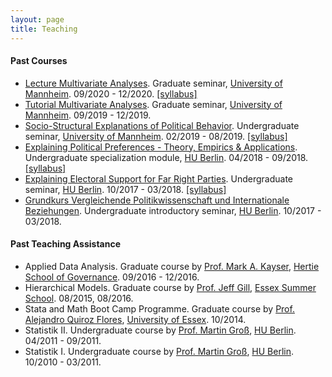 ```yaml
---
layout: page
title: Teaching
---
```


<style>
        ul.yr {
                list-style: none;
                margin-left: 0;
                padding-left: 1em;
                text-indent: -1em;
        }
</style>


#### Past Courses

* <a href="https://portal2.uni-mannheim.de:443/portal2/pages/startFlow.xhtml?_flowId=detailView-flow&unitId=22745&periodId=256&navigationPosition=studiesOffered,searchCourses">Lecture Multivariate Analyses</a>. Graduate seminar, <a href="https://www.sowi.hu-berlin.de/">University of Mannheim</a>. 09/2020 - 12/2020. <a href="syllabus_qm2020.pdf">[syllabus]</a>
* <a href="https://portal2.uni-mannheim.de/portal2/pages/cm/exa/coursemanagement/basicCourseData.xhtml?_flowId=searchCourseNonStaff-flow&_flowExecutionKey=e1s4">Tutorial Multivariate Analyses</a>. Graduate seminar, <a href="https://www.sowi.hu-berlin.de/">University of Mannheim</a>. 09/2019 - 12/2019.
* <a href="https://portal2.uni-mannheim.de/portal2/pages/cm/exa/coursecatalog/showCourseCatalog.xhtml?_flowId=showCourseCatalog-flow&_flowExecutionKey=e1s8">Socio-Structural Explanations of Political Behavior</a>. Undergraduate seminar, <a href="https://www.sowi.hu-berlin.de/">University of Mannheim</a>. 02/2019 - 08/2019. <a href="syllabus_ssepb19.pdf">[syllabus]</a>
* <a href="https://agnes.hu-berlin.de/lupo/rds?state=verpublish&status=init&vmfile=no&publishid=138894&moduleCall=webInfo&publishConfFile=webInfo&publishSubDir=veranstaltung">Explaining Political Preferences - Theory, Empirics & Applications</a>. Undergraduate specialization module, <a href="https://www.sowi.hu-berlin.de/">HU Berlin</a>. 04/2018 - 09/2018. <a href="syllabus_epp18.pdf">[syllabus]</a>
* <a href="https://agnes.hu-berlin.de/lupo/rds?state=verpublish&status=init&vmfile=no&publishid=132468&moduleCall=webInfo&publishConfFile=webInfo&publishSubDir=veranstaltung">Explaining Electoral Support for Far Right Parties</a>. Undergraduate seminar, <a
 href="https://www.sowi.hu-berlin.de/">HU Berlin</a>. 10/2017 - 03/2018. <a href="syllabus_eesfrp17.pdf">[syllabus]</a>
* <a href="https://agnes.hu-berlin.de/lupo/rds?state=verpublish&status=init&vmfile=no&publishid=132232&moduleCall=webInfo&publishConfFile=webInfo&publishSubDir=veranstaltung">Grundkurs Vergleichende Politikwissenschaft und Internationale Beziehungen</a>. Undergraduate introductory seminar, <a
 href="https://www.sowi.hu-berlin.de/">HU Berlin</a>. 10/2017 - 03/2018.
 
#### Past Teaching Assistance

* Applied Data Analysis. Graduate course by <a
 href="http://mark-kayser.com/">Prof. Mark A. Kayser</a>, <a
 href="https://www.hertie-school.org/en/">Hertie School of Governance</a>. 09/2016 - 12/2016.
* Hierarchical Models. Graduate course by <a
 href="http://pages.wustl.edu/jgill">Prof. Jeff Gill</a>, <a
 href="http://essexsummerschool.com/">Essex Summer School</a>. 08/2015, 08/2016.
* Stata and Math Boot Camp Programme. Graduate course by <a
 href="http://privatewww.essex.ac.uk/~aquiro/">Prof. Alejandro Quiroz Flores</a>,
<a
 href="http://www.essex.ac.uk/government/">University of Essex</a>. 10/2014.
* Statistik II. Undergraduate course by <a
 href="http://www.uni-tuebingen.de/fakultaeten/wirtschafts-und-sozialwissenschaftliche-fakultaet/faecher/soziologie/institut/personal-nach-funktionen/prof-dr-martin-gross.html">Prof. Martin Groß</a>, <a
 href="https://www.sowi.hu-berlin.de/">HU Berlin</a>. 04/2011 - 09/2011.
* Statistik I. Undergraduate course by <a
 href="http://www.uni-tuebingen.de/fakultaeten/wirtschafts-und-sozialwissenschaftliche-fakultaet/faecher/soziologie/institut/personal-nach-funktionen/prof-dr-martin-gross.html">Prof. Martin Groß</a>, <a
 href="https://www.sowi.hu-berlin.de/">HU Berlin</a>. 10/2010 - 03/2011.


